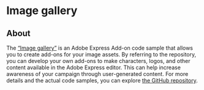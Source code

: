 # Image gallery

## About

The [“Image gallery”](https://github.com/adobe/express-add-on-image-gallery/) is an Adobe Express Add-on code sample that allows you to create add-ons for your image assets. By referring to the repository, you can develop your own add-ons to make characters, logos, and other content available in the Adobe Express editor. This can help increase awareness of your campaign through user-generated content. For more details and the actual code samples, you can explore [the GitHub repository](https://github.com/adobe/express-add-on-image-gallery/).
